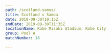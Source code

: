 ```yaml
---
path: /scotland-samoa/
title: Scotland v Samoa
date: 2019-09-30T10:15Z
endDate: 2019-09-30T11:35Z
locationName: Kobe Misaki Stadium, Kobe City
group: Pool A
matchNumber: 18

---
```

